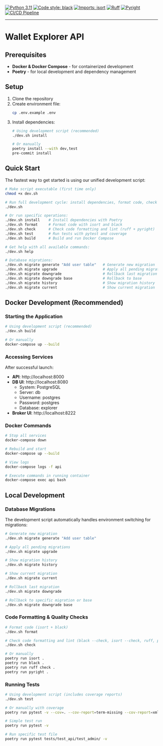 [![Python 3.11](https://img.shields.io/badge/python-3.11-blue.svg)](https://www.python.org/downloads/release/python-3110/)
[![Code style: black](https://img.shields.io/badge/code%20style-black-000000.svg)](https://github.com/psf/black)
[![Imports: isort](https://img.shields.io/badge/%20imports-isort-%231674b1?style=flat&labelColor=ef8336)](https://pycqa.github.io/isort/)
[![Ruff](https://img.shields.io/endpoint?url=https://raw.githubusercontent.com/astral-sh/ruff/main/assets/badge/v2.json)](https://github.com/astral-sh/ruff)
[![Pyright](https://img.shields.io/badge/pyright-checked-informational.svg)](https://github.com/microsoft/pyright/)
[![CI/CD Pipeline](https://github.com/iqf-protocol/iqf-backend/actions/workflows/ci.yml/badge.svg)](https://github.com/iqf-protocol/iqf-backend/actions/workflows/ci.yml)

------------------------------------------------------------------------

# Wallet Explorer API

## Prerequisites

- **Docker & Docker Compose** - for containerized development
- **Poetry** - for local development and dependency management

## Setup

1. Clone the repository
2. Create environment file:
   ```bash
   cp .env.example .env
   ```
3. Install dependencies:
   ```bash
   # Using development script (recommended)
   ./dev.sh install

   # Or manually
   poetry install --with dev,test
   pre-commit install
   ```

## Quick Start

The fastest way to get started is using our unified development script:

```bash
# Make script executable (first time only)
chmod +x dev.sh

# Run full development cycle: install dependencies, format code, check lint, run tests, and build Docker
./dev.sh

# Or run specific operations:
./dev.sh install    # Install dependencies with Poetry
./dev.sh format     # Format code with isort and black
./dev.sh check      # Check code formatting and lint (ruff + pyright)
./dev.sh test       # Run tests with pytest and coverage
./dev.sh build      # Build and run Docker Compose

# Get help with all available commands:
./dev.sh help

# Database migrations:
./dev.sh migrate generate "Add user table"   # Generate new migration
./dev.sh migrate upgrade                     # Apply all pending migrations
./dev.sh migrate downgrade                   # Rollback last migration
./dev.sh migrate downgrade base              # Rollback to base
./dev.sh migrate history                     # Show migration history
./dev.sh migrate current                     # Show current migration
```

## Docker Development (Recommended)

### Starting the Application

```bash
# Using development script (recommended)
./dev.sh build

# Or manually
docker-compose up --build
```

### Accessing Services

After successful launch:
- **API**: http://localhost:8000
- **DB UI**: http://localhost:8080
  - System: PostgreSQL
  - Server: db
  - Username: postgres
  - Password: postgres
  - Database: explorer
- **Broker UI**: http://localhost:8222

### Docker Commands

```bash
# Stop all services
docker-compose down

# Rebuild and start
docker-compose up --build

# View logs
docker-compose logs -f api

# Execute commands in running container
docker-compose exec api bash
```

## Local Development

### Database Migrations

The development script automatically handles environment switching for migrations:

```bash
# Generate new migration
./dev.sh migrate generate "Add user table"

# Apply all pending migrations
./dev.sh migrate upgrade

# Show migration history
./dev.sh migrate history

# Show current migration
./dev.sh migrate current

# Rollback last migration
./dev.sh migrate downgrade

# Rollback to specific migration or base
./dev.sh migrate downgrade base
```

### Code Formatting & Quality Checks

```bash
# Format code (isort + black)
./dev.sh format

# Check code formatting and lint (black --check, isort --check, ruff, pyright)
./dev.sh check

# Or manually
poetry run isort .
poetry run black .
poetry run ruff check .
poetry run pyright .
```

### Running Tests

```bash
# Using development script (includes coverage reports)
./dev.sh test

# Or manually with coverage
poetry run pytest -v --cov=. --cov-report=term-missing --cov-report=xml

# Simple test run
poetry run pytest -v

# Run specific test file
poetry run pytest tests/test_api/test_admin/ -v
```
